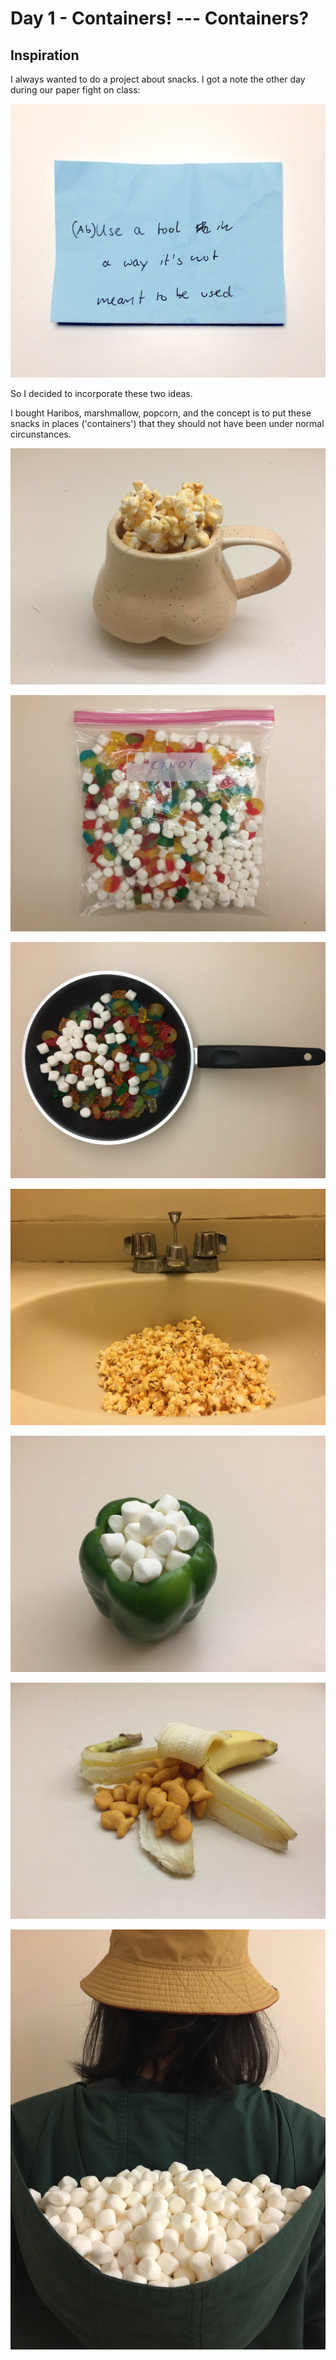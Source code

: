 # Day 1 - Containers! --- Containers?

## Inspiration

I always wanted to do a project about snacks. I got a note the other day during our paper fight on class:

![Img](img/day1/0.JPG)

So I decided to incorporate these two ideas.

I bought Haribos, marshmallow, popcorn, and the concept is to put these snacks in places ('containers') that they should not have been under normal circunstances.

![Img](img/day1/1.JPG)

![Img](img/day1/7.JPG)

![Img](img/day1/2.JPG)

![Img](img/day1/3.JPG)

![Img](img/day1/4.JPG)

![Img](img/day1/5.JPG)

![Img](img/day1/6.JPG)
